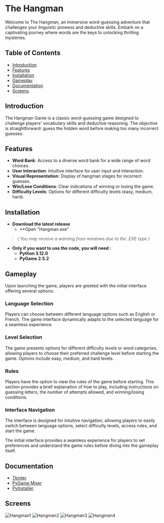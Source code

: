 # The Hangman

Welcome to The Hangman, an immersive word-guessing adventure that challenges your linguistic prowess and deductive skills. Embark on a captivating journey where words are the keys to unlocking thrilling mysteries.

## Table of Contents

- [Introduction](https://github.com/T-Spamer/The_Hangman#introduction)
- [Features](https://github.com/T-Spamer/The_Hangman#features)
- [Installation](https://github.com/T-Spamer/The_Hangman#installation)
- [Gameplay](https://github.com/T-Spamer/The_Hangman#gameplay)
- [Documentation](https://github.com/T-Spamer/The_Hangman#documentation)
- [Screens](https://github.com/T-Spamer/The_Hangman#screens)

## Introduction

The Hangman Game is a classic word-guessing game designed to challenge players' vocabulary skills and deductive reasoning. The objective is straightforward: guess the hidden word before making too many incorrect guesses.

## Features

- **Word Bank**: Access to a diverse word bank for a wide range of word choices.
- **User Interaction**: Intuitive interface for user input and interaction.
- **Visual Representation**: Display of hangman stages for incorrect guesses.
- **Win/Lose Conditions**: Clear indications of winning or losing the game.
- **Difficulty Levels**: Options for different difficulty levels (easy, medium, hard).

## Installation

- **Download the latest release**
    - **Open "Hangman.exe" 
> _( You may receive a warning from windows due to the .EXE type )_
- **Only if you want to use the code, you will need :**
    - **Python 3.12.0**
    - **PyGame 2.5.2**

## Gameplay

Upon launching the game, players are greeted with the initial interface offering several options:

### Language Selection

Players can choose between different language options such as English or French. The game interface dynamically adapts to the selected language for a seamless experience.

### Level Selection

The game presents options for different difficulty levels or word categories, allowing players to choose their preferred challenge level before starting the game. Options include easy, medium, and hard levels.

### Rules

Players have the option to view the rules of the game before starting. This section provides a brief explanation of how to play, including instructions on guessing letters, the number of attempts allowed, and winning/losing conditions.

### Interface Navigation

The interface is designed for intuitive navigation, allowing players to easily switch between language options, select difficulty levels, access rules, and start the game.

The initial interface provides a seamless experience for players to set preferences and understand the game rules before diving into the gameplay itself.


## Documentation

  - [Tkinter](https://docs.python.org/3/library/tkinter.html)
  - [PyGame Mixer](https://www.pygame.org/docs/ref/mixer.html)
  - [PyInstaller](https://pyinstaller.org/en/stable/index.html)

## Screens

![Hangman1](https://github.com/T-Spamer/The_Hangman/assets/66080201/c4a198cb-a9bf-48a4-b767-7e630f9b7328)
![Hangman2](https://github.com/T-Spamer/The_Hangman/assets/66080201/230db2af-59a2-4f89-a908-c984c85b1e36)
![Hangman3](https://github.com/T-Spamer/The_Hangman/assets/66080201/1c75691f-81f8-4388-a1cc-f6aa551a0909)
![Hangman4](https://github.com/T-Spamer/The_Hangman/assets/66080201/eae03841-e4b9-403a-83aa-b65c0d7b5777)
